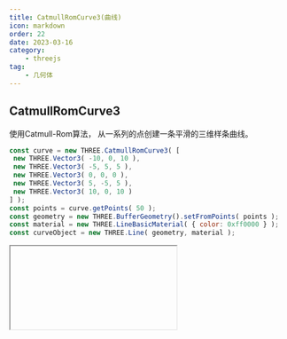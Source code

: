 ```yaml
---
title: CatmullRomCurve3(曲线)
icon: markdown
order: 22
date: 2023-03-16
category:
    - threejs
tag:
    - 几何体
---
```



## CatmullRomCurve3

使用Catmull-Rom算法， 从一系列的点创建一条平滑的三维样条曲线。

```js
const curve = new THREE.CatmullRomCurve3( [
 new THREE.Vector3( -10, 0, 10 ),
 new THREE.Vector3( -5, 5, 5 ),
 new THREE.Vector3( 0, 0, 0 ),
 new THREE.Vector3( 5, -5, 5 ),
 new THREE.Vector3( 10, 0, 10 )
] );
const points = curve.getPoints( 50 );
const geometry = new THREE.BufferGeometry().setFromPoints( points );
const material = new THREE.LineBasicMaterial( { color: 0xff0000 } );
const curveObject = new THREE.Line( geometry, material );
```

<IFrame url="https://luotainxu-demo.netlify.app/#/threejs/catmullRomCurve3"/>

## 构造函数

### points : Array

points – Vector3点数组

### closed : Boolean

closed – 该曲线是否闭合，默认值为false。

### curveType : String

curveType – 曲线的类型，默认值为centripetal。

### tension : Float

tension – 曲线的张力，默认为0.5。

## 属性

共有属性请参见其基类Curve。

### .points : Array

定义了这一曲线的Vector3点数组，数组中至少需要两个点。

### .closed : Boolean

当该值为true时，曲线将会闭合（环回自身）。

### .curveType : String

可能的值为centripetal、chordal和catmullrom。

### .tension : Float

当.curveType为catmullrom时，定义catmullrom的张力。

## 方法
共有方法请参见其基类Curve。
